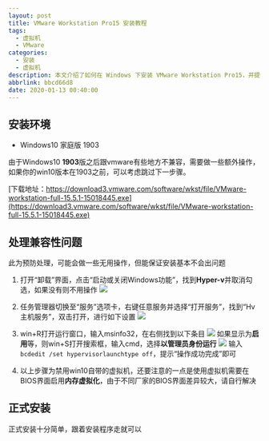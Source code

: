 ```yaml
---
layout: post
title: VMware Workstation Pro15 安装教程
tags:
  - 虚拟机
  - VMware
categories:
  - 安装
  - 虚拟机
description: 本文介绍了如何在 Windows 下安装 VMware Workstation Pro15，并提供了一些兼容性问题的处理方法...
abbrlink: bbcd66d8
date: 2020-01-13 00:40:00
---
```


## 安装环境

* Windows10 家庭版 1903

由于Windows10 **1903**版之后跟vmware有些地方不兼容，需要做一些额外操作，如果你的win10版本在1903之前，可以考虑跳过下一步骤。

[下载地址：https://download3.vmware.com/software/wkst/file/VMware-workstation-full-15.5.1-15018445.exe](https://download3.vmware.com/software/wkst/file/VMware-workstation-full-15.5.1-15018445.exe)

## 处理兼容性问题

此为预防处理，可能会做一些无用操作，但能保证安装基本不会出问题

1. 打开“卸载”界面，点击“启动或关闭Windows功能”，找到**Hyper-v**并取消勾选，如果没有则不用操作
  ![][01-卸载界面]
2. 任务管理器切换至“服务”选项卡，右键任意服务并选择“打开服务”，找到“Hv 主机服务”，双击打开，进行如下设置
  ![][02-禁用主机服务]
3. win+R打开运行窗口，输入msinfo32，在右侧找到以下条目
  ![][03-系统摘要]
  如果显示为**启用**等，则win+S打开搜索框，输入cmd，选择**以管理员身份运行**
  ![][04-管理员运行cmd]
  输入`bcdedit /set hypervisorlaunchtype off`，提示“操作成功完成”即可

4. 以上步骤为禁用win10自带的虚拟机，还要注意的一点是使用虚拟机需要在BIOS界面启用**内存虚拟化**，由于不同厂家的BIOS界面差异较大，请自行解决

## 正式安装

正式安装十分简单，跟着安装程序走就可以

[01-卸载界面]: http://static.wilfredshen.cn/images/VMware%20Workstation%20Pro15%20%E5%AE%89%E8%A3%85%E6%95%99%E7%A8%8B/01-%E5%8D%B8%E8%BD%BD%E7%95%8C%E9%9D%A2.png
[02-禁用主机服务]: http://static.wilfredshen.cn/images/VMware%20Workstation%20Pro15%20%E5%AE%89%E8%A3%85%E6%95%99%E7%A8%8B/02-%E7%A6%81%E7%94%A8%E4%B8%BB%E6%9C%BA%E6%9C%8D%E5%8A%A1.png
[03-系统摘要]: http://static.wilfredshen.cn/images/VMware%20Workstation%20Pro15%20%E5%AE%89%E8%A3%85%E6%95%99%E7%A8%8B/03-%E7%B3%BB%E7%BB%9F%E6%91%98%E8%A6%81.png
[04-管理员运行cmd]: http://static.wilfredshen.cn/images/VMware%20Workstation%20Pro15%20%E5%AE%89%E8%A3%85%E6%95%99%E7%A8%8B/04-%E7%AE%A1%E7%90%86%E5%91%98%E8%BF%90%E8%A1%8Ccmd.png
